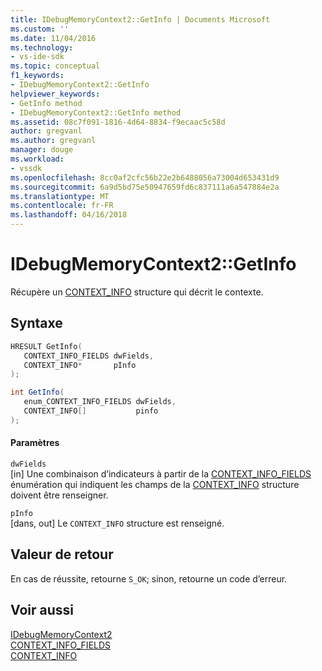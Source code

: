 ```yaml
---
title: IDebugMemoryContext2::GetInfo | Documents Microsoft
ms.custom: ''
ms.date: 11/04/2016
ms.technology:
- vs-ide-sdk
ms.topic: conceptual
f1_keywords:
- IDebugMemoryContext2::GetInfo
helpviewer_keywords:
- GetInfo method
- IDebugMemoryContext2::GetInfo method
ms.assetid: 08c7f091-1816-4d64-8834-f9ecaac5c58d
author: gregvanl
ms.author: gregvanl
manager: douge
ms.workload:
- vssdk
ms.openlocfilehash: 8cc0af2cfc56b22e2b6488056a73004d653431d9
ms.sourcegitcommit: 6a9d5bd75e50947659fd6c837111a6a547884e2a
ms.translationtype: MT
ms.contentlocale: fr-FR
ms.lasthandoff: 04/16/2018
---
```

# <a name="idebugmemorycontext2getinfo"></a>IDebugMemoryContext2::GetInfo
Récupère un [CONTEXT_INFO](../../../extensibility/debugger/reference/context-info.md) structure qui décrit le contexte.  
  
## <a name="syntax"></a>Syntaxe  
  
```cpp  
HRESULT GetInfo(   
   CONTEXT_INFO_FIELDS dwFields,  
   CONTEXT_INFO*       pInfo  
);  
```  
  
```csharp  
int GetInfo(  
   enum_CONTEXT_INFO_FIELDS dwFields,   
   CONTEXT_INFO[]           pinfo  
);  
```  
  
#### <a name="parameters"></a>Paramètres  
 `dwFields`  
 [in] Une combinaison d’indicateurs à partir de la [CONTEXT_INFO_FIELDS](../../../extensibility/debugger/reference/context-info-fields.md) énumération qui indiquent les champs de la [CONTEXT_INFO](../../../extensibility/debugger/reference/context-info.md) structure doivent être renseigner.  
  
 `pInfo`  
 [dans, out] Le `CONTEXT_INFO` structure est renseigné.  
  
## <a name="return-value"></a>Valeur de retour  
 En cas de réussite, retourne `S_OK`; sinon, retourne un code d’erreur.  
  
## <a name="see-also"></a>Voir aussi  
 [IDebugMemoryContext2](../../../extensibility/debugger/reference/idebugmemorycontext2.md)   
 [CONTEXT_INFO_FIELDS](../../../extensibility/debugger/reference/context-info-fields.md)   
 [CONTEXT_INFO](../../../extensibility/debugger/reference/context-info.md)